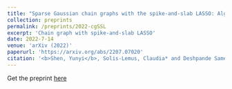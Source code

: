 ```yaml
---
title: "Sparse Gaussian chain graphs with the spike-and-slab LASSO: Algorithms and asymptotics"
collection: preprints
permalink: /preprints/2022-cgSSL
excerpt: 'Chain graph with spike-and-slab LASSO'
date: 2022-7-14
venue: 'arXiv (2022)'
paperurl: 'https://arxiv.org/abs/2207.07020'
citation: '<b>Shen, Yunyi</b>, Solis-Lemus, Claudia* and Deshpande Sameer K. "Sparse Gaussian chain graphs with the spike-and-slab LASSO: Algorithms and asymptoticss." arXiv (2022).'
---
```



Get the preprint [here](https://arxiv.org/abs/2207.07020)
